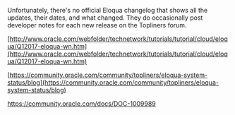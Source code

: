 Unfortunately, there's no official Eloqua changelog that shows all the updates, their dates, and what changed. They do occasionally post developer notes for each new release on the Topliners forum.

[http://www.oracle.com/webfolder/technetwork/tutorials/tutorial/cloud/eloqua/Q12017-eloqua-wn.htm](http://www.oracle.com/webfolder/technetwork/tutorials/tutorial/cloud/eloqua/Q12017-eloqua-wn.htm)

[https://community.oracle.com/community/topliners/eloqua-system-status/blog](https://community.oracle.com/community/topliners/eloqua-system-status/blog)

https://community.oracle.com/docs/DOC-1009989



